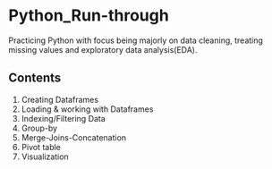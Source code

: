 # Python_Run-through
Practicing Python with focus being majorly on data cleaning, treating missing values and exploratory data analysis(EDA).

## Contents
1. Creating Dataframes
2. Loading & working with Dataframes
3. Indexing/Filtering Data
4. Group-by
5. Merge-Joins-Concatenation
6. Pivot table
7. Visualization
